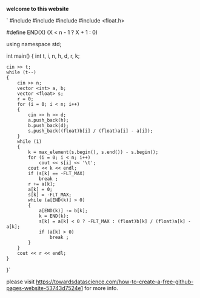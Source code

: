 **welcome to this website**

`
#include <iostream>
#include <vector>
#include <algorithm>
#include <float.h>

#define END(X) (X < n - 1 ? X + 1 : 0)

using namespace std;

int main()
{
    int t, i, n, h, d, r, k;

    cin >> t;
    while (t--)
    {
        cin >> n;
        vector <int> a, b;
        vector <float> s;
        r = 0;
        for (i = 0; i < n; i++)
        {
            cin >> h >> d;
            a.push_back(h);
            b.push_back(d);
            s.push_back((float)b[i] / (float)a[i] - a[i]);
        }
        while (1)
        {
            k = max_element(s.begin(), s.end()) - s.begin();
            for (i = 0; i < n; i++)
                cout << s[i] << '\t';
            cout << k << endl;
            if (s[k] == -FLT_MAX)
                break ;
            r += a[k];
            a[k] = 0;
            s[k] = -FLT_MAX;
            while (a[END(k)] > 0)
            {
                a[END(k)] -= b[k];
                k = END(k);
                s[k] = a[k] < 0 ? -FLT_MAX : (float)b[k] / (float)a[k] - a[k];
                if (a[k] > 0)
                    break ;
            }
        }
        cout << r << endl;
    }
}`

please visit https://towardsdatascience.com/how-to-create-a-free-github-pages-website-53743d7524e1 for more info.
